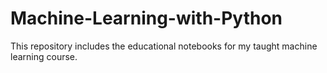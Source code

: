 # Machine-Learning-with-Python
This repository includes the educational notebooks for my taught machine learning course.
